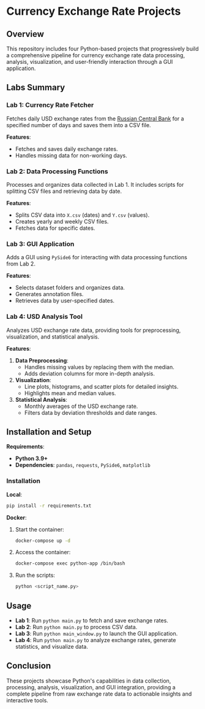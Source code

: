 
# Currency Exchange Rate Projects

## Overview

This repository includes four Python-based projects that progressively build a comprehensive pipeline for currency exchange rate data processing, analysis, visualization, and user-friendly interaction through a GUI application.

## Labs Summary

### Lab 1: Currency Rate Fetcher
Fetches daily USD exchange rates from the [Russian Central Bank](https://www.cbr-xml-daily.ru) for a specified number of days and saves them into a CSV file.

**Features**:
- Fetches and saves daily exchange rates.
- Handles missing data for non-working days.

### Lab 2: Data Processing Functions
Processes and organizes data collected in Lab 1. It includes scripts for splitting CSV files and retrieving data by date.

**Features**:
- Splits CSV data into `X.csv` (dates) and `Y.csv` (values).
- Creates yearly and weekly CSV files.
- Fetches data for specific dates.

### Lab 3: GUI Application
Adds a GUI using `PySide6` for interacting with data processing functions from Lab 2.

**Features**:
- Selects dataset folders and organizes data.
- Generates annotation files.
- Retrieves data by user-specified dates.

### Lab 4: USD Analysis Tool
Analyzes USD exchange rate data, providing tools for preprocessing, visualization, and statistical analysis.

**Features**:
1. **Data Preprocessing**:
   - Handles missing values by replacing them with the median.
   - Adds deviation columns for more in-depth analysis.
2. **Visualization**:
   - Line plots, histograms, and scatter plots for detailed insights.
   - Highlights mean and median values.
3. **Statistical Analysis**:
   - Monthly averages of the USD exchange rate.
   - Filters data by deviation thresholds and date ranges.

## Installation and Setup

**Requirements**:
- **Python 3.9+**
- **Dependencies**: `pandas`, `requests`, `PySide6`, `matplotlib`

### Installation
**Local**:
```bash
pip install -r requirements.txt
```

**Docker**:
1. Start the container:
    ```bash
    docker-compose up -d
    ```
2. Access the container:
    ```bash
    docker-compose exec python-app /bin/bash
    ```
3. Run the scripts:
    ```bash
    python <script_name.py>
    ```

## Usage

- **Lab 1**: Run `python main.py` to fetch and save exchange rates.
- **Lab 2**: Run `python main.py` to process CSV data.
- **Lab 3**: Run `python main_window.py` to launch the GUI application.
- **Lab 4**: Run `python main.py` to analyze exchange rates, generate statistics, and visualize data.

## Conclusion

These projects showcase Python's capabilities in data collection, processing, analysis, visualization, and GUI integration, providing a complete pipeline from raw exchange rate data to actionable insights and interactive tools.

